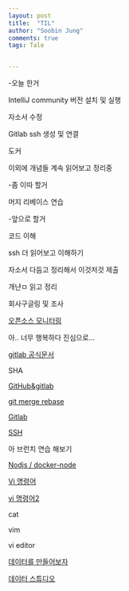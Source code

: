```yaml
---
layout: post
title:  "TIL"
author: "Soobin Jung"
comments: true
tags: Tale


---
```


-오늘 한거

IntelliJ community 버전 설치 및 실행

자소서 수정

Gitlab ssh 생성 및 연결

도커 

이외에 개념들 계속 읽어보고 정리중 

-좀 이따 할거

머지 리베이스 연습





-앞으로 할거

코드 이해

ssh 더 읽어보고 이해하기 

자소서 다듬고 정리해서 이것저것 제출

개냔ㅁ 읽고 정리

회사구글링 및 조사





[오픈소스 모니터링](http://www.opennaru.com/apm/open-source-monitoring-tool/)

아.. 너무 행복하다 진심으로...

[gitlab 공식문서](https://docs.gitlab.com/ee/topics/autodevops/index.html)

SHA

[GitHub&gitlab](https://medium.com/@_diana_lee/github-gitlab%EC%9C%BC%EB%A1%9C-%ED%98%91%EC%97%85%ED%95%98%EB%8A%94-%ED%95%9C%EA%B0%80%EC%A7%80-%EB%B0%A9%EB%B2%95-feature-branch-workflow-9034441cf285)

[git merge rebase](https://brunch.co.kr/@anonymdevoo/7)

[Gitlab](https://medium.com/@lyoungh2570/gitlab-%ED%8C%80-%ED%94%84%EB%A1%9C%EC%A0%9D%ED%8A%B8-cda74702b334)

[SSH](https://baked-corn.tistory.com/52)

아 브런치 연습 해보기

[Nodjs / docker-node](https://github.com/nodejs/docker-node/blob/master/README.md#how-to-use-this-image)

[Vi 명령어](https://blockdmask.tistory.com/25)

[vi 명령어2](https://jhnyang.tistory.com/54)

cat

vim

vi editor

[데이터를 만들어보자](https://brunch.co.kr/@fermat39/12)

[데이터 스튜디오](https://brunch.co.kr/@entrench/35)

